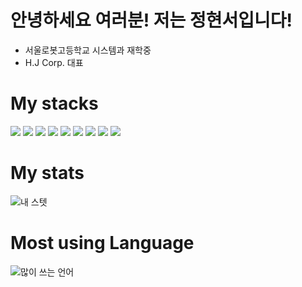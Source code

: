 <!DOCTYPE html>
<html lang="ko">
  <head>
    <meta charset="UTF-8" />
    <meta http-equiv="X-UA-Compatible" content="IE=edge" />
    <meta name="viewport" content="width=device-width, initial-scale=1.0" />
  </head>
  <body>
    <h1>안녕하세요 여러분! 저는 정현서입니다!</h1>
    <ul>
      <li>서울로봇고등학교 시스템과 재학중</li>
      <li>H.J Corp. 대표</li>
    </ul>
    <h1>My stacks</h1>
    <img
      src="https://img.shields.io/badge/HTML5-E34F26?style=flat-square&logo=HTML5&logoColor=white"
    />
    <img
      src="https://img.shields.io/badge/CSS3-1572B6?style=flat-square&logo=CSS3&logoColor=white"
    />
    <img
      src="https://img.shields.io/badge/JS-F7DF1E?style=flat-square&logo=JavaScript&logoColor=white"
    />
    <img
      src="https://img.shields.io/badge/React-61DAFB?style=flat-square&logo=React&logoColor=white"
    />
    <img
      src="https://img.shields.io/badge/Swift-F05138?style=flat-square&logo=Swift&logoColor=white"
    />
    <img
      src="https://img.shields.io/badge/Android Studio-3DDC84?style=flat-square&logo=Android Studio&logoColor=white"
    />
    <img
      src="https://img.shields.io/badge/C-A8B9CC?style=flat-square&logo=C&logoColor=white"
    />
    <img
      src="https://img.shields.io/badge/Python-3776AB?style=flat-square&logo=Python&logoColor=white"
    />
    <img
      src="https://img.shields.io/badge/Unity-222324?style=flat-square&logo=Unity&logoColor=white"
    />
    <h1>My stats</h1>
    <img
      src="https://github-readme-stats.vercel.app/api?username=NANONANDFLASH&show_icons=true&theme=tokyonight"
      alt="내 스텟"
    />
    <h1>Most using Language</h1>
    <img
      src="https://github-readme-stats.vercel.app/api/top-langs/?username=NANONANDFLASH&show_icons=true&theme=tokyonight"
      alt="많이 쓰는 언어"
    />
  </body>
</html>
